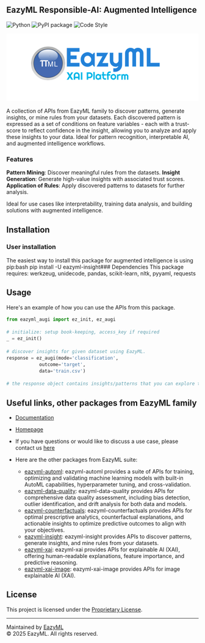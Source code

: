 ## EazyML Responsible-AI: Augmented Intelligence
![Python](https://img.shields.io/badge/python-3.8%20%7C%203.9%20%7C%203.10%20%7C%203.11%20%7C%203.12-blue)  ![PyPI package](https://img.shields.io/badge/pypi%20package-0.0.42-brightgreen) ![Code Style](https://img.shields.io/badge/code%20style-black-black)

![EazyML](https://github.com/EazyML/eazyml-docs/raw/refs/heads/master/EazyML_logo.png)

A collection of APIs from EazyML family to discover patterns, generate insights, or mine rules from your datasets. Each discovered pattern is expressed as a set of conditions on feature variables - each with a trust-score to reflect confidence in the insight, allowing you to analyze and apply these insights to your data. Ideal for pattern recognition, interpretable AI, and augmented intelligence workflows.

### Features
**Pattern Mining**: Discover meaningful rules from the  datasets.
**Insight Generation**: Generate high-value insights with associated trust scores.
**Application of Rules**: Apply discovered patterns to datasets for further analysis.

Ideal for use cases like interpretability, training data analysis, and building solutions with augmented intelligence.

## Installation
### User installation
The easiest way to install this package for augmented intelligence is using pip:bash
pip install -U eazyml-insight### Dependencies
This package requires:
werkzeug,
unidecode,
pandas,
scikit-learn,
nltk,
pyyaml,
requests

## Usage
Here's an example of how you can use the APIs from this package.
```python
from eazyml_augi import ez_init, ez_augi

# initialize: setup book-keeping, access_key if required 
_ = ez_init()

# discover insights for given dataset using EazyML.
response = ez_augi(mode='classification',
            outcome='target',
            data='train.csv')

# the response object contains insights/patterns that you can explore to integrate in your augmented intelligence workflows.You can find more information in the [documentation](https://eazyml.readthedocs.io/en/latest/packages/eazyml_augi.html).
```

## Useful links, other packages from EazyML family
- [Documentation](https://docs.eazyml.com)
- [Homepage](https://eazyml.com)
- If you have questions or would like to discuss a use case, please contact us [here](https://eazyml.com/trust-in-ai)
- Here are the other packages from EazyML suite:

    - [eazyml-automl](https://pypi.org/project/eazyml/): eazyml-automl provides a suite of APIs for training, optimizing and validating machine learning models with built-in AutoML capabilities, hyperparameter tuning, and cross-validation.
    - [eazyml-data-quality](https://pypi.org/project/eazyml-dq/): eazyml-data-quality provides APIs for comprehensive data quality assessment, including bias detection, outlier identification, and drift analysis for both data and models.
    - [eazyml-counterfactuals](https://pypi.org/project/eazyml-cf/): eazyml-counterfactuals provides APIs for optimal prescriptive analytics, counterfactual explanations, and actionable insights to optimize predictive outcomes to align with your objectives.
    - [eazyml-insight](https://pypi.org/project/eazyml-augi/): eazyml-insight provides APIs to discover patterns, generate insights, and mine rules from your datasets.
    - [eazyml-xai](https://pypi.org/project/eazyml-xai/): eazyml-xai provides APIs for explainable AI (XAI), offering human-readable explanations, feature importance, and predictive reasoning.
    - [eazyml-xai-image](https://pypi.org/project/eazyml-xai-image/): eazyml-xai-image provides APIs for image explainable AI (XAI).

## License
This project is licensed under the [Proprietary License](https://github.com/EazyML/eazyml-docs/blob/master/LICENSE).

---

Maintained by [EazyML](https://eazyml.com)  
© 2025 EazyML. All rights reserved.